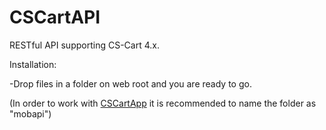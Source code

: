 # CSCartAPI

RESTful API supporting CS-Cart 4.x. 

Installation:

-Drop files in a folder on web root and you are ready to go.

(In order to work with [CSCartApp](https://github.com/lioutasb/CSCartApp) it is recommended to name the folder as "mobapi")

